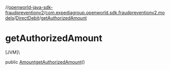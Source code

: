 //[openworld-java-sdk-fraudpreventionv2](../../../index.md)/[com.expediagroup.openworld.sdk.fraudpreventionv2.models](../index.md)/[DirectDebit](index.md)/[getAuthorizedAmount](get-authorized-amount.md)

# getAuthorizedAmount

[JVM]\

public [Amount](../-amount/index.md)[getAuthorizedAmount](get-authorized-amount.md)()
